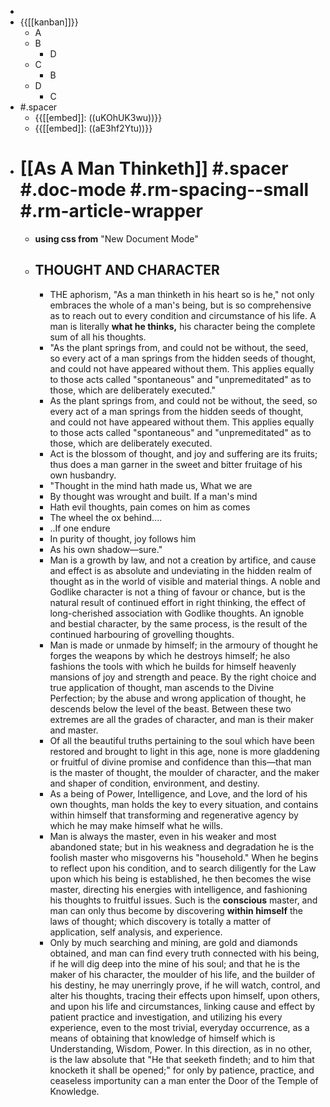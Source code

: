 - 
- {{[[kanban]]}}
    - A
    - B
        - D
    - C
        - B
    - D
        - C
- #.spacer
    - {{[[embed]]: ((uKOhUK3wu))}}
    - {{[[embed]]: ((aE3hf2Ytu))}}
- # [[As A Man Thinketh]]  #.spacer #.doc-mode #.rm-spacing--small #.rm-article-wrapper
    - __using css from__ "New Document Mode"
    - ## THOUGHT AND CHARACTER 
        - THE aphorism, "As a man thinketh in his heart so is he," not only embraces the whole of a man's being, but is so comprehensive as to reach out to every condition and circumstance of his life. A man is literally __what he thinks,__ his character being the complete sum of all his thoughts.
        - "As the plant springs from, and could not be without, the seed, so every act of a man springs from the hidden seeds of thought, and could not have appeared without them. This applies equally to those acts called "spontaneous" and "unpremeditated" as to those, which are deliberately executed."
        - As the plant springs from, and could not be without, the seed, so every act of a man springs from the hidden seeds of thought, and could not have appeared without them. This applies equally to those acts called "spontaneous" and "unpremeditated" as to those, which are deliberately executed.
        - Act is the blossom of thought, and joy and suffering are its fruits; thus does a man garner in the sweet and bitter fruitage of his own husbandry.
        - "Thought in the mind hath made us, What we are
        - By thought was wrought and built. If a man's mind
        - Hath evil thoughts, pain comes on him as comes
        - The wheel the ox behind....
        - ..If one endure
        - In purity of thought, joy follows him
        - As his own shadow—sure."
        - Man is a growth by law, and not a creation by artifice, and cause and effect is as absolute and undeviating in the hidden realm of thought as in the world of visible and material things. A noble and Godlike character is not a thing of favour or chance, but is the natural result of continued effort in right thinking, the effect of long-cherished association with Godlike thoughts. An ignoble and bestial character, by the same process, is the result of the continued harbouring of grovelling thoughts.
        - Man is made or unmade by himself; in the armoury of thought he forges the weapons by which he destroys himself; he also fashions the tools with which he builds for himself heavenly mansions of joy and strength and peace. By the right choice and true application of thought, man ascends to the Divine Perfection; by the abuse and wrong application of thought, he descends below the level of the beast. Between these two extremes are all the grades of character, and man is their maker and master.
        - Of all the beautiful truths pertaining to the soul which have been restored and brought to light in this age, none is more gladdening or fruitful of divine promise and confidence than this—that man is the master of thought, the moulder of character, and the maker and shaper of condition, environment, and destiny.
        - As a being of Power, Intelligence, and Love, and the lord of his own thoughts, man holds the key to every situation, and contains within himself that transforming and regenerative agency by which he may make himself what he wills.
        - Man is always the master, even in his weaker and most abandoned state; but in his weakness and degradation he is the foolish master who misgoverns his "household." When he begins to reflect upon his condition, and to search diligently for the Law upon which his being is established, he then becomes the wise master, directing his energies with intelligence, and fashioning his thoughts to fruitful issues. Such is the __conscious__ master, and man can only thus become by discovering __within himself__ the laws of thought; which discovery is totally a matter of application, self analysis, and experience.
        - Only by much searching and mining, are gold and diamonds obtained, and man can find every truth connected with his being, if he will dig deep into the mine of his soul; and that he is the maker of his character, the moulder of his life, and the builder of his destiny, he may unerringly prove, if he will watch, control, and alter his thoughts, tracing their effects upon himself, upon others, and upon his life and circumstances, linking cause and effect by patient practice and investigation, and utilizing his every experience, even to the most trivial, everyday occurrence, as a means of obtaining that knowledge of himself which is Understanding, Wisdom, Power. In this direction, as in no other, is the law absolute that "He that seeketh findeth; and to him that knocketh it shall be opened;" for only by patience, practice, and ceaseless importunity can a man enter the Door of the Temple of Knowledge.

